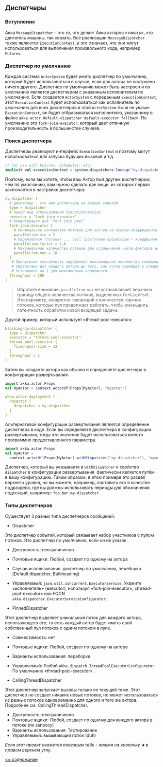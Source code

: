 ## Диспетчеры

### Вступление
Акка `MessageDispatcher` - это то, что делает Акка акторов «тикать», это двигатель машины, так сказать. Все реализации 
`MessageDispatcher` также являются `ExecutionContext`, а это означает, что они могут использоваться для выполнения 
произвольного кода, например `Futures`.

### Диспетчер по умолчанию
Каждая система `ActorSystem` будет иметь диспетчер по умолчанию, который будет использоваться в случае, если для актора
 не настроено ничего другого. Диспетчер по умолчанию может быть настроен и по умолчанию является диспетчером с указанным
  исполнителем по умолчанию. Если создается `ActorSystem` с переданным `ExecutionContext`, этот `ExecutionContext` будет 
  использоваться как исполнитель по умолчанию для всех диспетчеров в этой `ActorSystem`. Если не указан `ExecutionContext`,
   он будет отбрасываться исполнителю, указанному в файле `akka.actor.default-dispatcher.default-executor.fallback`. 
   По умолчанию это `fork-join-executor`, который дает отличную производительность в большинстве случаев.

### Поиск диспетчера
Диспетчеры реализуют интерфейс `ExecutionContext` и поэтому могут использоваться для запуска будущих вызовов и т.д.

```scala
// for use with Futures, Scheduler, etc.
implicit val executionContext = system.dispatchers.lookup("my-dispatcher")
```

Поэтому, если вы хотите, чтобы ваш Актор был другим диспетчером, чем по умолчанию, вам нужно сделать две вещи, из 
которых первая заключается в настройке диспетчера:

```yaml
my-dispatcher {
  # Диспетчер - это имя диспетчера на основе событий
  type = Dispatcher
  # Какой вид использования ExecutionService
  executor = "fork-join-executor"
  # Конфигурация для `fork join pool`
  fork-join-executor {
    # Минимальное количество потоков для кол-ва на основе коэффициента
    parallelism-min = 2
    # Параллелизм (потоки) ... ceil (доступные процессоры * коэффициент)
    parallelism-factor = 2.0
    # Максимальное количество потоков для ограничения числа факторов на основе коэффициента
    parallelism-max = 10
  }
   # Пропускная способность определяет максимальное количество сообщений
   # обработано для каждого актора до того, как поток перейдет к следующему актору.
   # Установите на 1 для максимально возможного.
  throughput = 100
}
```

>Обратите внимание: `parallelism-max` не устанавливает верхнюю границу общего количества потоков, выделенных `ForkJoinPool`. 
Это параметр, конкретно говорящий о количестве горячих потоков, которые пул продолжает работать, чтобы уменьшить 
латентность обработки новой входящей задачи.

Другой пример, который использует «thread-pool-executor»:

```yaml
blocking-io-dispatcher {
  type = Dispatcher
  executor = "thread-pool-executor"
  thread-pool-executor {
    fixed-pool-size = 32
  }
  throughput = 1
}
```

Затем вы создаете актора как обычно и определяете диспетчера в конфигурации развертывания.

```scala
import akka.actor.Props
val myActor = context.actorOf(Props[MyActor], "myactor")
```

```yaml
akka.actor.deployment {
  /myactor {
    dispatcher = my-dispatcher
  }
}
```

Альтернативой конфигурации развертывания является определение диспетчера в коде. Если вы определяете диспетчера в 
конфигурации развертывания, тогда это значение будет использоваться вместо программно предоставленного параметра.

```scala
import akka.actor.Props
val myActor =
  context.actorOf(Props[MyActor].withDispatcher("my-dispatcher"), "myactor1")
```

Диспетчер, который вы указываете в `withDispatcher` и свойство `dispatcher` в конфигурации развертывания, фактически 
является путём в вашу конфигурацию. Таким образом, в этом примере это раздел верхнего уровня, но вы можете, например, 
поставить его в качестве подраздела, где вы должны использовать периоды для обозначения подсекций, например: 
`foo.bar.my-dispatcher`.

### Типы диспетчеров
Существует 3 разных типа диспетчеров сообщений:

* Dispatcher

Это диспетчер событий, который связывает набор участников с пулом потоков. Это диспетчер по умолчанию, если он не указан.

   * Доступность: неограниченно
   * Почтовые ящики: Любой, создает по одному на актора
   * Случаи использования: диспетчер по умолчанию, переборка (Default dispatcher, Bulkheading)
   * Управляемый: `java.util.concurrent.ExecutorService`. Укажите «исполнитель» (executor), используя «fork-join-executor», 
   «thread-pool-executor» или FQCN `akka.dispatcher.ExecutorServiceConfigurator`.

* PinnedDispatcher

Этот диспетчер выделяет уникальный поток для каждого актора, использующего его; то есть каждый актор будет иметь свой собственный пул потоков с одним потоком в пуле.

   * Совместимость: нет
   * Почтовые ящики: Любой, создает по одному на актора
   * Варианты использования: переборки
   * Управляемый: Любой `akka.dispatch.ThreadPoolExecutorConfigurator`. По умолчанию «thread-pool-executor».
   
* CallingThreadDispatcher

Этот диспетчер запускает вызовы только по текущей теме. Этот диспетчер не создает никаких новых потоков, но может использоваться из разных потоков одновременно для одного и того же актора. Подробнее см. CallingThreadDispatcher.

   * Доступность: неограниченно
   * Почтовые ящики: Любой, создает по одному для каждого актора в потоке (по запросу)
   * Варианты использования: Тестирование
   * Управляемый: вызывающий поток (duh)
   
   

_Если этот проект окажется полезным тебе - нажми на кнопочку **`★`** в правом верхнем углу._

[<= содержание](https://github.com/steklopod/akka/blob/akka_starter/readme.md)
